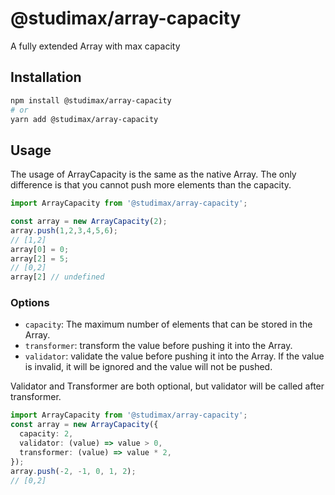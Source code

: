 # @studimax/array-capacity
A fully extended Array with max capacity

## Installation
```bash
npm install @studimax/array-capacity
# or
yarn add @studimax/array-capacity
```

## Usage
The usage of ArrayCapacity is the same as the native Array. 
The only difference is that you cannot push more elements than the capacity.
```ts
import ArrayCapacity from '@studimax/array-capacity';

const array = new ArrayCapacity(2);
array.push(1,2,3,4,5,6);
// [1,2]
array[0] = 0;
array[2] = 5;
// [0,2]
array[2] // undefined
```
### Options
- `capacity`: The maximum number of elements that can be stored in the Array.
- `transformer`: transform the value before pushing it into the Array.
- `validator`: validate the value before pushing it into the Array. If the value is invalid, it will be ignored and the value will not be pushed.

Validator and Transformer are both optional, but validator will be called after transformer.

```ts
import ArrayCapacity from '@studimax/array-capacity';
const array = new ArrayCapacity({
  capacity: 2,
  validator: (value) => value > 0,
  transformer: (value) => value * 2,
});
array.push(-2, -1, 0, 1, 2);
// [0,2]
```
